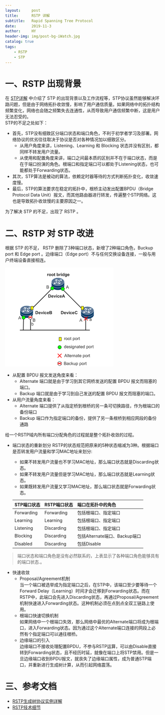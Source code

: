 ```yaml
---
layout:     post
title:      RSTP 详解
subtitle:   Rapid Spanning Tree Protocol
date:       2019-11-3
author:     HY
header-img: img/post-bg-iWatch.jpg
catalog: true
tags:
    - RSTP
    - STP
---
```

# 一、RSTP 出现背景
在 [STP详解](http://huangy.top/2019/11/03/STP%E8%AF%A6%E8%A7%A3/) 中介绍了 STP 的出现背景以及工作流程等，STP协议虽然能够解决环路问题，但是由于网络拓扑收敛慢，影响了用户通信质量。如果网络中的拓扑结构频繁变化，网络也会随之频繁失去连通性，从而导致用户通信频繁中断，这是用户无法忍受的。  
STP的不足之处如下：  
- 首先，STP没有细致区分端口状态和端口角色，不利于初学者学习及部署。网络协议的优劣往往取决于协议是否对各种情况加以细致区分。
    - 从用户角度来讲，Listening、Learning 和 Blocking 状态并没有区别，都同样不转发用户流量。
    - 从使用和配置角度来讲，端口之间最本质的区别并不在于端口状态，而是在于端口扮演的角色。根端口和指定端口可以都处于Listening状态，也可能都处于Forwarding状态。
- 其次，STP算法是被动的算法，依赖定时器等待的方式判断拓扑变化，收敛速度慢。
- 最后，STP的算法要求在稳定的拓扑中，根桥主动发出配置BPDU（Bridge Protocol Data Unit）报文，而其他路由器进行转发，传遍整个STP网络。这也是导致拓扑收敛慢的主要原因之一。  
  
为了解决 STP 的不足，出现了 RSTP 。  

# 二、RSTP 对 STP 改进
根据 STP 的不足， RSTP 删除了3种端口状态，新增了2种端口角色，Buckup port 和 Edge port 。边缘端口（Edge port）不与任何交换设备连接，一般与用户终端设备直接相连。  

![Alt text](/img/articles/rstp.png)   

- 从配置 BPDU 报文发送角度来看：
    - Alternate 端口就是由于学习到其它网桥发送的配置 BPDU 报文而阻塞的端口。
    - Backup 端口就是由于学习到自己发送的配置 BPDU 报文而阻塞的端口。
- 从用户流量角度来看：
    - Alternate 端口提供了从指定桥到根桥的另一条可切换路径，作为根端口的备份端口
    - Backup 端口作为指定端口的备份，提供了另一条根桥到相应网段的备份通路

给一个RSTP域内所有端口分配角色的过程就是整个拓扑收敛的过程。  

- 端口状态的重新划分
    RSTP的状态规范把原来的5种状态缩减为3种。根据端口是否转发用户流量和学习MAC地址来划分:
    - 如果不转发用户流量也不学习MAC地址，那么端口状态就是Discarding状态。
    - 如果不转发用户流量但是学习MAC地址，那么端口状态就是Learning状态。
    - 如果既转发用户流量又学习MAC地址，那么端口状态就是Forwarding状态。  
  

  | STP端口状态    | RSTP端口状态    |       端口在拓扑中的角色   |
  | ------   | ------   | ------   |
  | Forwarding | Forwarding |  包括根端口、指定端口 |
  | Learning| Learning|  包括根端口、指定端口 |
  | Listening | Discarding |  包括根端口、指定端口 |
  | Blocking| Discarding |  包括Alternate端口、Backup端口 |
  | Disabled| Discarding |  包括Disable |  

> 端口状态和端口角色是没有必然联系的，上表显示了各种端口角色能够具有的端口状态.。  

- 快速收敛
    - Proposal/Agreement机制  
        当一个端口被选举成为指定端口之后，在STP中，该端口至少要等待一个Forward Delay（Learning）时间才会迁移到Forwarding状态。而在RSTP中，此端口会先进入Discarding状态，再通过Proposal/Agreement机制快速进入Forwarding状态。这种机制必须在点到点全双工链路上使用。
    - 根端口快速切换机制  
        如果网络中一个根端口失效，那么网络中最优的Alternate端口将成为根端口，进入Forwarding状态。因为通过这个Alternate端口连接的网段上必然有个指定端口可以通往根桥。
    - 边缘端口的引入  
        边缘端口不接收处理配置BPDU，不参与RSTP运算，可以由Disable直接转到Forwarding状态，且不经历时延，就像在端口上将STP禁用。但是一旦边缘端口收到BPDU报文，就丧失了边缘端口属性，成为普通STP端口，并重新进行生成树计算，从而引起网络震荡。  

# 三、参考文档  

- [RSTP生成树协议实例详解](https://support.huawei.com/hedex/pages/EDOC100013954030007444/01/EDOC100013954030007444/01/resources/zh-cn_concept_0003992425.html)
- [RSTP技术细节](https://support.huawei.com/hedex/pages/EDOC100013954030007444/01/EDOC100013954030007444/01/resources/zh-cn_concept_0003994368.html)

